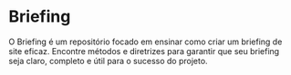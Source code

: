 # Briefing
O Briefing é um repositório focado em ensinar como criar um briefing de site eficaz. Encontre métodos e diretrizes para garantir que seu briefing seja claro, completo e útil para o sucesso do projeto.
